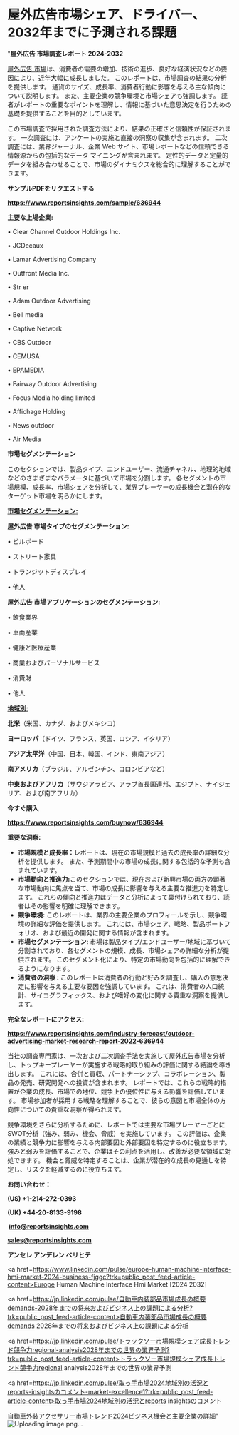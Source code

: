 # 屋外広告市場シェア、ドライバー、2032年までに予測される課題

"<strong>屋外広告 市場調査レポート 2024-2032</strong>

<a href=https://www.reportsinsights.com/sample/636944>屋外広告 市場</a>は、消費者の需要の増加、技術の進歩、良好な経済状況などの要因により、近年大幅に成長しました。 このレポートは、市場調査の結果の分析を提供します。 通貨のサイズ、成長率、消費者行動に影響を与える主な傾向について説明します。 また、主要企業の競争環境と市場シェアも強調します。 読者がレポートの重要なポイントを理解し、情報に基づいた意思決定を行うための基礎を提供することを目的としています。

この市場調査で採用された調査方法により、結果の正確さと信頼性が保証されます。 一次調査には、アンケートの実施と直接の洞察の収集が含まれます。 二次調査には、業界ジャーナル、企業 Web サイト、市場レポートなどの信頼できる情報源からの包括的なデータ マイニングが含まれます。 定性的データと定量的データを組み合わせることで、市場のダイナミクスを総合的に理解することができます。

<strong><b>サンプルPDFをリクエストする</b></strong>

<a href=https://www.reportsinsights.com/sample/636944><strong><u>https://www.reportsinsights.com/sample/636944</u></strong></a>

<strong>主要な上場企業:</strong>

• Clear Channel Outdoor Holdings Inc.

• JCDecaux

• Lamar Advertising Company

• Outfront Media Inc.

• Str er

• Adam Outdoor Advertising

• Bell media

• Captive Network

• CBS Outdoor

• CEMUSA

• EPAMEDIA

• Fairway Outdoor Advertising

• Focus Media holding limited

• Affichage Holding

• News outdoor

• Air Media

<strong>市場セグメンテーション</strong>

このセクションでは、製品タイプ、エンドユーザー、流通チャネル、地理的地域などのさまざまなパラメータに基づいて市場を分割します。 各セグメントの市場規模、成長率、市場シェアを分析して、業界プレーヤーの成長機会と潜在的なターゲット市場を明らかにします。

<strong><u>市場セグメンテーション</u></strong><strong><u>:</u></strong>

<strong>屋外広告 市場タイプのセグメンテーション:</strong>

• ビルボード

• ストリート家具

• トランジットディスプレイ

• 他人

<strong>屋外広告 市場アプリケーションのセグメンテーション:</strong>

• 飲食業界

• 車両産業

• 健康と医療産業

• 商業およびパーソナルサービス

• 消費財

• 他人

<strong><u>地域別</u></strong><strong><u>:</u></strong>

<strong>北米</strong>（米国、カナダ、およびメキシコ）

<strong>ヨーロッパ</strong>（ドイツ、フランス、英国、ロシア、イタリア）

<strong>アジア太平洋</strong>（中国、日本、韓国、インド、東南アジア）

<strong>南アメリカ</strong>（ブラジル、アルゼンチン、コロンビアなど）

<strong>中東およびアフリカ</strong>（サウジアラビア、アラブ首長国連邦、エジプト、ナイジェリア、および南アフリカ）

<strong>今すぐ購入</strong>

<a href=https://www.reportsinsights.com/buynow/636944><strong><u>https://www.reportsinsights.com/buynow/636944</u></strong></a>

<strong>重要な洞察:</strong>
<ul>
  <li><strong>市場規模と成長率：</strong>レポートは、現在の市場規模と過去の成長率の詳細な分析を提供します。 また、予測期間中の市場の成長に関する包括的な予測も含まれています。</li>
  <li><strong>市場動向と推進力:</strong>このセクションでは、現在および新興市場の両方の顕著な市場動向に焦点を当て、市場の成長に影響を与える主要な推進力を特定します。 これらの傾向と推進力はデータと分析によって裏付けられており、読者はその影響を明確に理解できます。</li>
  <li><strong>競争環境</strong>: このレポートは、業界の主要企業のプロフィールを示し、競争環境の詳細な評価を提供します。 これには、市場シェア、戦略、製品ポートフォリオ、および最近の開発に関する情報が含まれます。</li>
  <li><strong>市場セグメンテーション: </strong>市場は製品タイプ/エンドユーザー/地域に基づいて分割されており、各セグメントの規模、成長、市場シェアの詳細な分析が提供されます。 このセグメント化により、特定の市場動向を包括的に理解できるようになります。</li>
  <li><strong>消費者の洞察 : </strong>このレポートは消費者の行動と好みを調査し、購入の意思決定に影響を与える主要な要因を強調しています。 これは、消費者の人口統計、サイコグラフィックス、および嗜好の変化に関する貴重な洞察を提供します。</li>
</ul>
<strong>完全なレポートにアクセス:</strong>

<a href=https://www.reportsinsights.com/industry-forecast/outdoor-advertising-market-research-report-2022-636944><strong><u><b>https://www.reportsinsights.com/industry-forecast/outdoor-advertising-market-research-report-2022-636944</b></u></strong></a>

当社の調査専門家は、一次および二次調査手法を実施して屋外広告市場を分析し、トップキープレーヤーが実施する戦略的取り組みの評価に関する結論を導き出します。 これには、合併と買収、パートナーシップ、コラボレーション、製品の発売、研究開発への投資が含まれます。 レポートでは、これらの戦略的措置が企業の成長、市場での地位、競争上の優位性に与える影響を評価しています。 市場参加者が採用する戦略を理解することで、彼らの意図と市場全体の方向性についての貴重な洞察が得られます。

競争環境をさらに分析するために、レポートでは主要な市場プレーヤーごとにSWOT分析（強み、弱み、機会、脅威）を実施しています。 この評価は、企業の業績と競争力に影響を与える内部要因と外部要因を特定するのに役立ちます。 強みと弱みを評価することで、企業はその利点を活用し、改善が必要な領域に対処できます。 機会と脅威を特定することは、企業が潜在的な成長の見通しを特定し、リスクを軽減するのに役立ちます。

<strong>お問い合わせ：</strong>

<strong>(US) +1-214-272-0393</strong>

<strong>(UK) +44-20-8133-9198</strong>

<strong> </strong><a href=info@reportsinsights.com><strong><u>info@reportsinsights.com</u></strong></a>

<a href=sales@reportsinsights.com><strong><u>sales@reportsinsights.com</u></strong></a>

<strong>アンセレ アンデレン ベリヒテ</strong>

<a href=https://www.linkedin.com/pulse/europe-human-machine-interface-hmi-market-2024-business-fjggc?trk=public_post_feed-article-content>Europe Human Machine Interface Hmi Market [2024 2032]</a>

<a href=https://jp.linkedin.com/pulse/自動車内装部品市場成長の概要demands-2028年までの将来およびビジネス上の課題による分析?trk=public_post_feed-article-content>自動車内装部品市場成長の概要demands 2028年までの将来およびビジネス上の課題による分析</a>

<a href=https://jp.linkedin.com/pulse/トラックソー市場規模シェア成長トレンド競争力regional-analysis2028年までの世界の業界予測?trk=public_post_feed-article-content>トラックソー市場規模シェア成長トレンド競争力regional analysis2028年までの世界の業界予測</a>

<a href=https://jp.linkedin.com/pulse/取っ手市場2024地域別の活況とreports-insightsのコメント-market-excellence1?trk=public_post_feed-article-content>取っ手市場2024地域別の活況とreports insightsのコメント</a>

<a href=https://www.linkedin.com/pulse/自動車外装アクセサリー市場トレンド2024ビジネス機会と主要企業の詳細-tribunal-analytics-360-cjrkf/>自動車外装アクセサリー市場トレンド2024ビジネス機会と主要企業の詳細</a>"
![Uploading image.png…]()
